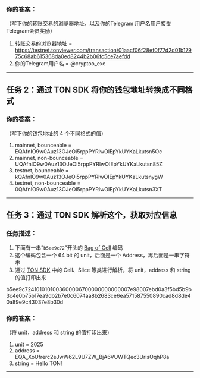 
### 你的答案：

（写下你的转账交易的浏览器地址，以及你的Telegram 用户名用户接受Telegram会员奖励）

1. 转账交易的浏览器地址 = https://testnet.tonviewer.com/transaction/01aacf06f28ef0f77d2d01b17975c68ab615368da0ed8244b2b06fc5ce7aefdd
2. 你的Telegram用户名 = @cryptoo_exe

---

## 任务 2：通过 TON SDK 将你的钱包地址转换成不同格式

### 你的答案：

（写下你的钱包地址的 4 个不同格式的值）

1. mainnet, bounceable = EQAfnIO9w0Auz13OJeOi5rppPYRlwOIEpYkUYKaLkutsn5Oc
2. mainnet, non-bounceable = UQAfnIO9w0Auz13OJeOi5rppPYRlwOIEpYkUYKaLkutsn85Z
3. testnet, bounceable = kQAfnIO9w0Auz13OJeOi5rppPYRlwOIEpYkUYKaLkutsnygW
4. testnet, non-bounceable = 0QAfnIO9w0Auz13OJeOi5rppPYRlwOIEpYkUYKaLkutsn3XT

---

## 任务 3：通过 TON SDK 解析这个，获取对应信息

### 任务描述：

1. 下面有一串”`b5ee9c72`”开头的 [Bag of Cell](https://www.notion.so/1745274bd2cf80e4b8efeae385fea2b3?pvs=21) 编码
2. 这个编码包含一个 64 bit 的 unit，后面是一个 Address，再后面是一串字符串
3. 通过 [TON SDK](https://docs.ton.org/v3/guidelines/dapps/apis-sdks/sdk) 中的 Cell、Slice 等类进行解析，将 unit，address 和 string 的值打印出来

b5ee9c7241010101003600006700000000000007e98007ebd0a3f5bd5b9b3c4e0b75b17ea9db2b7e0c6074aa8b2683ce6ea571587550890cad8d8de40a89e9c43037e8b30d

### 你的答案：

（将 unit，address 和 string 的值打印出来）
1. unit = 2025
2. address = EQA_XoUfrerc2eJwW62L9U7ZW_BjA6VUWTQec3UrisOqhP8a
3. string = Hello TON!

---
